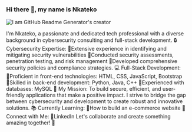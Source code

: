 ### Hi there 👋, my name is Nkateko

![I am GitHub Readme Generator's creator](https://arturssmirnovs.github.io/github-profile-readme-generator/images/banner.png)




 I'm Nkateko, a passionate and dedicated tech professional with a diverse background in cybersecurity consulting and full-stack development.
🔒 Cybersecurity Expertise:
Extensive experience in identifying and mitigating security vulnerabilities
Conducted security assessments, penetration testing, and risk management
Developed comprehensive security policies and compliance strategies.
💻 Full-Stack Development:
Proficient in front-end technologies: HTML, CSS, JavaScript, Bootstrap
Skilled in back-end development: Python, Java, C++
Experienced with databases: MySQL
🌟 My Mission:
To build secure, efficient, and user-friendly applications that make a positive impact. I strive to bridge the gap between cybersecurity and development to create robust and innovative solutions.
📚 Currently Learning:
How to build an e-commerce website
🔗 Connect with Me:
LinkedIn
Let's collaborate and create something amazing together! 🚀
